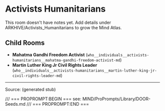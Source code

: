 # Activists Humanitarians

This room doesn't have notes yet. Add details under ARKHIVE/Activists_Humanitarians to grow the Mind Atlas.

## Child Rooms
- **Mahatma Gandhi Freedom Activist** (`who__individuals__activists-humanitarians__mahatma-gandhi-freedom-activist-md`)
- **Martin Luther King Jr Civil Rights Leader** (`who__individuals__activists-humanitarians__martin-luther-king-jr-civil-rights-leader-md`)

---
Source: (generated stub)

/// === PROPROMPT:BEGIN ===
see: MIND/ProPrompts/Library/DOOR-Seeds.md
/// === PROPROMPT:END ===
